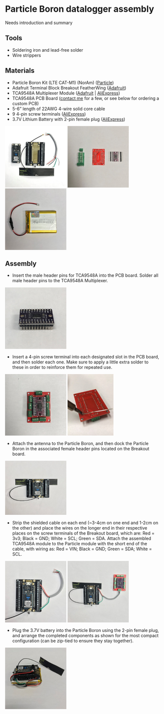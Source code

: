 # Particle Boron datalogger assembly

Needs introduction and summary

## Tools
- Soldering iron and lead-free solder
- Wire strippers

## Materials

-	Particle Boron Kit (LTE CAT-M1) (NorAm) ([Particle](https://store.particle.io/collections/ethersim/products/boron-lte-cat-m1-noram-ethersim))
-	Adafruit Terminal Block Breakout FeatherWing ([Adafruit](https://www.adafruit.com/product/2926))
-	TCA9548A Multiplexer Module ([Adafruit](https://www.adafruit.com/product/2717) | [AliExpress](https://www.aliexpress.com/wholesale?SearchText=TCA9548A))
-	TCA9548A PCB Board ([contact me](mailto:jeffery.cannon@jonesctr.org) for a few, or see below for ordering a custom PCB)
-	5-6” length of 22AWG 4-wire solid core cable
-	9 4-pin screw terminals ([AliExpress](https://www.aliexpress.com/item/32919824190.html))
-	3.7V Lithium Battery with 2-pin female plug ([AliExpress](https://www.aliexpress.com/item/32846169676.html))

<img src=../figs/loggerassembly-1.jpg width=200></img>
<img src=../figs/loggerassembly-2.jpg width=200></img>
<img src=../figs/loggerassembly-3.jpg width=200></img>

## Assembly

- Insert the male header pins for TCA9548A into the PCB board. Solder all male header pins to the TCA9548A Multiplexer.

<img src=../figs/loggerassembly-4.jpg width=200></img>

- Insert a 4-pin screw terminal into each designated slot in the PCB board, and then solder each one. Make sure to apply a little extra solder to these in order to reinforce them for repeated use.

<img src=../figs/loggerassembly-5.jpg height=200></img>
<img src=../figs/loggerassembly-6.jpg height=200></img>

- Attach the antenna to the Particle Boron, and then dock the Particle Boron in the associated female header pins located on the Breakout board.
 
 <img src=../figs/loggerassembly-7.jpg width=200></img>
 
 - Strip the shielded cable on each end (~3-4cm on one end and 1-2cm on the other) and place the wires on the longer end in their respective places on the screw terminals of the Breakout board, which are: Red = 3v3; Black = GND; White = SCL; Green = SDA. Attach the assembled TCA9548A module to the Particle module with the short end of the cable, with wiring as: Red = VIN; Black = GND; Green = SDA; White = SCL.

<img src=../figs/loggerassembly-8.jpg width=200></img>
<img src=../figs/loggerassembly-9.jpg width=200></img>

- Plug the 3.7V battery into the Particle Boron using the 2-pin female plug, and arrange the completed components as shown for the most compact configuration (can be zip-tied to ensure they stay together).

<img src=../figs/loggerassembly-10.jpg width=200></img>
